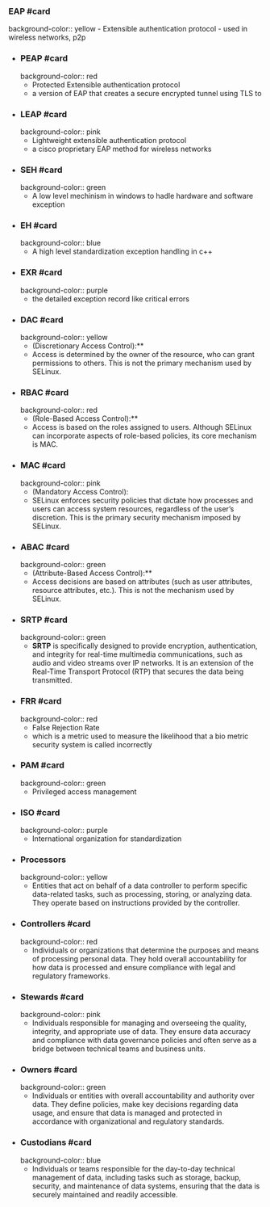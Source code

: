 ### EAP #card
background-color:: yellow
	- Extensible authentication protocol
	- used in wireless networks, p2p
- ### PEAP #card
  background-color:: red
	- Protected Extensible authentication protocol
	- a version of EAP that creates a secure encrypted tunnel using TLS to
- ### LEAP #card
  background-color:: pink
	- Lightweight extensible authentication protocol
	- a cisco proprietary EAP method for wireless networks
- ### SEH #card
  background-color:: green
	- A low level mechinism in windows to hadle hardware and software exception
- ### EH #card
  background-color:: blue
	- A high level standardization exception handling in c++
- ### EXR #card
  background-color:: purple
	- the detailed exception record like critical errors
- ### DAC #card
  background-color:: yellow
	- (Discretionary Access Control):**
	- Access is determined by the owner of the resource, who can grant permissions to others. This is not the primary mechanism used by SELinux.
- ### RBAC #card
  background-color:: red
	- (Role-Based Access Control):**
	- Access is based on the roles assigned to users. Although SELinux can incorporate aspects of role-based policies, its core mechanism is MAC.
- ### MAC #card
  background-color:: pink
	- (Mandatory Access Control):
	- SELinux enforces security policies that dictate how processes and users can access system resources, regardless of the user’s discretion. This is the primary security mechanism imposed by SELinux.
- ### ABAC #card
  background-color:: green
	- (Attribute-Based Access Control):**
	- Access decisions are based on attributes (such as user attributes, resource attributes, etc.). This is not the mechanism used by SELinux.
- ### SRTP #card
  background-color:: green
	- **SRTP** is specifically designed to provide encryption, authentication, and integrity for real-time multimedia communications, such as audio and video streams over IP networks. It is an extension of the Real-Time Transport Protocol (RTP) that secures the data being transmitted.
- ### FRR #card
  background-color:: red
	- False Rejection Rate
	- which is a metric used to measure the likelihood that a bio metric security system is called incorrectly
- ### PAM #card
  background-color:: green
	- Privileged access management
- ### ISO #card
  background-color:: purple
	- International organization for standardization
- ### Processors
  background-color:: yellow
	- Entities that act on behalf of a data controller to perform specific data-related tasks, such as processing, storing, or analyzing data. They operate based on instructions provided by the controller.
- ### Controllers #card
  background-color:: red
	- Individuals or organizations that determine the purposes and means of processing personal data. They hold overall accountability for how data is processed and ensure compliance with legal and regulatory frameworks.
- ### Stewards #card
  background-color:: pink
	- Individuals responsible for managing and overseeing the quality, integrity, and appropriate use of data. They ensure data accuracy and compliance with data governance policies and often serve as a bridge between technical teams and business units.
- ### Owners #card
  background-color:: green
	- Individuals or entities with overall accountability and authority over data. They define policies, make key decisions regarding data usage, and ensure that data is managed and protected in accordance with organizational and regulatory standards.
- ### Custodians #card
  background-color:: blue
	- Individuals or teams responsible for the day-to-day technical management of data, including tasks such as storage, backup, security, and maintenance of data systems, ensuring that the data is securely maintained and readily accessible.